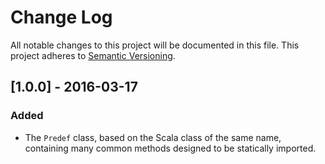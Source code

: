 # Change Log

All notable changes to this project will be documented in this file.  This
project adheres to [Semantic Versioning](http://semver.org/).

## [1.0.0] - 2016-03-17

### Added

- The `Predef` class, based on the Scala class of the same name, containing
  many common methods designed to be statically imported.
